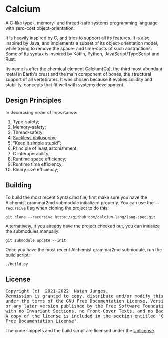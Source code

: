 # Calcium
A C-like type-, memory- and thread-safe systems programming language with zero-cost object-orientation.

It is heavily inspired by C, and tries to support all its features. It is also inspired by Java, and implements a subset of its object-orientation model, while trying to remove the space- and time-costs of such abstractions. Some of its syntax is inspired by Kotlin, Python, JavaScript/TypeScript and Rust.

Its name is after the chemical element Calcium(Ca), the third most abundant metal in Earth's crust and the main component of bones, the structural support of all vertebrates. It was chosen because it evokes solidity and stability, concepts that fit well with systems development.

## Design Principles
In decreasing order of importance:
1. Type-safety;
2. Memory-safety;
3. Thread-safety;
4. [Suckless philosophy](https://suckless.org/philosophy);
5. <q>Keep it simple stupid</q>;
6. Principle of least astonishment;
7. C interoperability;
8. Runtime space efficiency;
9. Runtime time efficiency;
10. Binary size efficiency;

## Building
To build the most recent Syntax.md file, first make sure you have the Alchemist grammar2md submodule initialized properly. You can use the `--recursive` flag when cloning the project to do this:

```shell
git clone --recursive https://github.com/calcium-lang/lang-spec.git
```

Alternatively, if you already have the project checked out, you can initialize the submodules manually:

```shell
git submodule update --init
```

Once you have the most recent Alchemist grammar2md submodule, run the build script:

```shell
./build.py
```

## License
<pre>
Copyright (c)  2021-2022  Natan Junges.
Permission is granted to copy, distribute and/or modify this document
under the terms of the GNU Free Documentation License, Version 1.3
or any later version published by the Free Software Foundation;
with no Invariant Sections, no Front-Cover Texts, and no Back-Cover Texts.
A copy of the license is included in the section entitled "<a href="LICENSE.FDL">GNU
Free Documentation License</a>".
</pre>

The code snippets and the build script are licensed under the [Unlicense](UNLICENSE).
